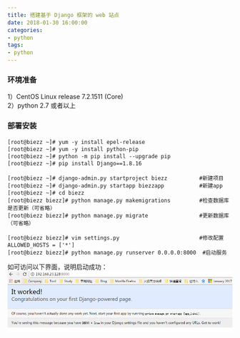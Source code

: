 ```yaml
---
title: 搭建基于 Django 框架的 web 站点
date: 2018-01-30 16:00:00
categories:
- python
tags:
- python
---
```


### 环境准备
1）CentOS Linux release 7.2.1511 (Core)  
2）python 2.7 或者以上

### 部署安装
```
[root@biezz ~]# yum -y install epel-release
[root@biezz ~]# yum -y install python-pip
[root@biezz ~]# python -m pip install --upgrade pip
[root@biezz ~]# pip install Django==1.8.16

[root@biezz ~]# django-admin.py startproject biezz          #新建项目
[root@biezz ~]# django-admin.py startapp biezzapp           #新建app
[root@biezz ~]# cd biezz
[root@biezz biezz]# python manage.py makemigrations         #检查数据库是否更新（可省略）
[root@biezz biezz]# python manage.py migrate                #更新数据库（可省略）

[root@biezz biezz]# vim settings.py                         #修改配置
ALLOWED_HOSTS = ['*']
[root@biezz biezz]# python manage.py runserver 0.0.0.0:8000  #启动服务
```
如可访问以下界面，说明启动成功：  
![页面](/images/05.jpg)
